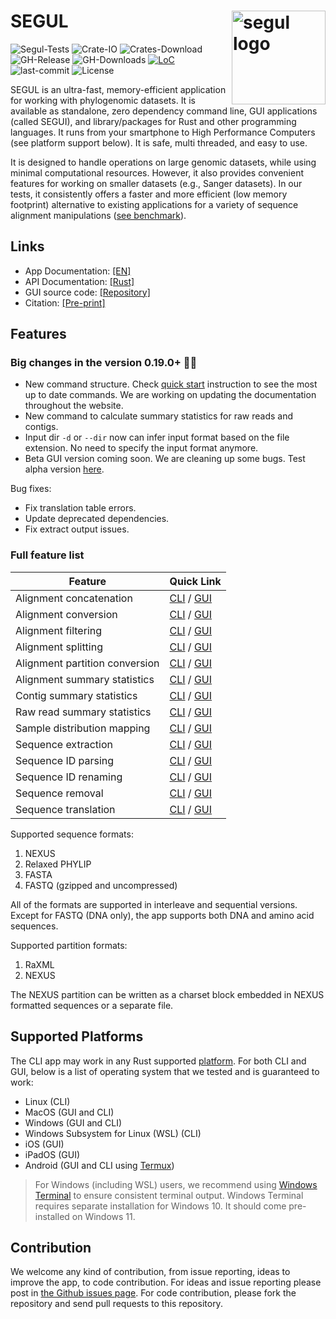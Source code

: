 # SEGUL <img src="https://raw.githubusercontent.com/hhandika/segui/main/assets/images/logo.png" alt="segul logo" align="right" width="150"/>

![Segul-Tests](https://github.com/hhandika/segul/workflows/Segul-Tests/badge.svg)
![Crate-IO](https://img.shields.io/crates/v/segul)
![Crates-Download](https://img.shields.io/crates/d/segul?color=orange&label=crates.io-downloads)
![GH-Release](https://img.shields.io/github/v/tag/hhandika/segul?label=gh-releases)
![GH-Downloads](https://img.shields.io/github/downloads/hhandika/segul/total?color=blue&label=gh-release-downloads)
[![LoC](https://tokei.rs/b1/github/hhandika/segul?category=code)](https://github.com/XAMPPRocky/tokei)
![last-commit](https://img.shields.io/github/last-commit/hhandika/segul)
![License](https://img.shields.io/github/license/hhandika/segul)

SEGUL is an ultra-fast, memory-efficient application for working with phylogenomic datasets. It is available as standalone, zero dependency command line, GUI applications (called SEGUI), and library/packages for Rust and other programming languages. It runs from your smartphone to High Performance Computers (see platform support below). It is safe, multi threaded, and easy to use.

It is designed to handle operations on large genomic datasets, while using minimal computational resources. However, it also provides convenient features for working on smaller datasets (e.g., Sanger datasets). In our tests, it consistently offers a faster and more efficient (low memory footprint) alternative to existing applications for a variety of sequence alignment manipulations ([see benchmark](https://github.com/hhandika/segul-bench)).

## Links

- App Documentation: [[EN]](https://docs.page/hhandika/segul-docs/)
- API Documentation: [[Rust]](https://docs.rs/segul/0.18.1/segul/)
- GUI source code: [[Repository]](https://github.com/hhandika/segui)
- Citation: [[Pre-print]](https://www.authorea.com/doi/full/10.22541/au.165167823.30911834/v1)

## Features

### Big changes in the version 0.19.0+ 💪🏼

- New command structure. Check [quick start](https://docs.page/hhandika/segul-docs/quick_start#cli-command-list) instruction to see the most up to date commands. We are working on updating the documentation throughout the website.
- New command to calculate summary statistics for raw reads and contigs.
- Input dir `-d` or `--dir` now can infer input format based on the file extension. No need to specify the input format anymore.
- Beta GUI version coming soon. We are cleaning up some bugs. Test alpha version [here](https://docs.page/hhandika/segul-docs/gui_install).

Bug fixes:

- Fix translation table errors.
- Update deprecated dependencies.
- Fix extract output issues.

### Full feature list

| Feature                        | Quick Link                                                                                                                                |
| ------------------------------ | ----------------------------------------------------------------------------------------------------------------------------------------- |
| Alignment concatenation        | [CLI](https://docs.page/hhandika/segul-docs/usage_concat) / [GUI](https://docs.page/hhandika/segul-docs/gui_usage_concat)                 |
| Alignment conversion           | [CLI](https://docs.page/hhandika/segul-docs/usage_convert) / [GUI](https://docs.page/hhandika/segul-docs/gui_usage_convert)               |
| Alignment filtering            | [CLI](https://docs.page/hhandika/segul-docs/usage_filter) / [GUI](https://docs.page/hhandika/segul-docs/gui_usage_filter)                 |
| Alignment splitting            | [CLI](https://docs.page/hhandika/segul-docs/usage_split) / [GUI](https://docs.page/hhandika/segul-docs/gui_usage_split)                   |
| Alignment partition conversion | [CLI](https://docs.page/hhandika/segul-docs/usage_part) / [GUI](https://docs.page/hhandika/segul-docs/gui_usage_part)                     |
| Alignment summary statistics   | [CLI](https://docs.page/hhandika/segul-docs/usage_summary) / [GUI](https://docs.page/hhandika/segul-docs/gui_usage_summary)               |
| Contig summary statistics      | [CLI](https://docs.page/hhandika/segul-docs/usage_contig_summary) / [GUI](https://docs.page/hhandika/segul-docs/gui_usage_contig_summary) |
| Raw read summary statistics    | [CLI](https://docs.page/hhandika/segul-docs/usage_raw_summary) / [GUI](https://docs.page/hhandika/segul-docs/gui_usage_raw_summary)       |
| Sample distribution mapping    | [CLI](https://docs.page/hhandika/segul-docs/usage_map) / [GUI](https://docs.page/hhandika/segul-docs/gui_usage_map)                       |
| Sequence extraction            | [CLI](https://docs.page/hhandika/segul-docs/usage_extract) / [GUI](https://docs.page/hhandika/segul-docs/gui_usage_extract)               |
| Sequence ID parsing            | [CLI](https://docs.page/hhandika/segul-docs/usage_id) / [GUI](https://docs.page/hhandika/segul-docs/gui_usage_id)                         |
| Sequence ID renaming           | [CLI](https://docs.page/hhandika/segul-docs/usage_rename) / [GUI](https://docs.page/hhandika/segul-docs/gui_usage_rename)                 |
| Sequence removal               | [CLI](https://docs.page/hhandika/segul-docs/usage_remove) / [GUI](https://docs.page/hhandika/segul-docs/gui_usage_remove)                 |
| Sequence translation           | [CLI](https://docs.page/hhandika/segul-docs/usage_translate) / [GUI](https://docs.page/hhandika/segul-docs/gui_usage_translate)           |

Supported sequence formats:

1. NEXUS
2. Relaxed PHYLIP
3. FASTA
4. FASTQ (gzipped and uncompressed)

All of the formats are supported in interleave and sequential versions. Except for FASTQ (DNA only), the app supports both DNA and amino acid sequences.

Supported partition formats:

1. RaXML
2. NEXUS

The NEXUS partition can be written as a charset block embedded in NEXUS formatted sequences or a separate file.

## Supported Platforms

The CLI app may work in any Rust supported [platform](https://doc.rust-lang.org/nightly/rustc/platform-support.html). For both CLI and GUI, below is a list of operating system that we tested and is guaranteed to work:

- Linux (CLI)
- MacOS (GUI and CLI)
- Windows (GUI and CLI)
- Windows Subsystem for Linux (WSL) (CLI)
- iOS (GUI)
- iPadOS (GUI)
- Android (GUI and CLI using [Termux](https://termux.com/))

> For Windows (including WSL) users, we recommend using [Windows Terminal](https://www.microsoft.com/en-us/p/windows-terminal/9n0dx20hk701#activetab=pivot:overviewtab) to ensure consistent terminal output. Windows Terminal requires separate installation for Windows 10. It should come pre-installed on Windows 11.

## Contribution

We welcome any kind of contribution, from issue reporting, ideas to improve the app, to code contribution. For ideas and issue reporting please post in [the Github issues page](https://github.com/hhandika/segul/issues). For code contribution, please fork the repository and send pull requests to this repository.
